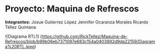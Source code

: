 # Proyecto: Maquina de Refrescos 
**Integrantes:**
  Josue Gutierrez López
  Jennifer Ocaranza Morales
  Ricardo Téllez Quintana
  
![Diagrama RTL1] (https://github.com/RickTellez/Maquina-de-Refrescos/blob/b99b06eb7371097e683c154a0403892d9da22159/Diagrama%20RTL.jpeg)
